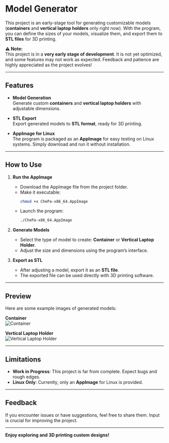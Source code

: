 
# Model Generator 

This project is an early-stage tool for generating customizable models (**containers** and **vertical laptop holders** only right now). With the program, you can define the sizes of your models, visualize them, and export them to **STL files** for 3D printing.  

**⚠️ Note:**  
This project is in a **very early stage of development**. It is not yet optimized, and some features may not work as expected. Feedback and patience are highly appreciated as the project evolves!  

---

## Features  

- **Model Generation**  
  Generate custom **containers** and **vertical laptop holders** with adjustable dimensions.  

- **STL Export**  
  Export generated models to **STL format**, ready for 3D printing.  

- **AppImage for Linux**  
  The program is packaged as an **AppImage** for easy testing on Linux systems. Simply download and run it without installation.  

---

## How to Use  

1. **Run the AppImage**  
   - Download the AppImage file from the project folder.  
   - Make it executable:  
     ```bash
     chmod +x ChePa-x86_64.AppImage
     ```  
   - Launch the program:  
     ```bash
     ./ChePa-x86_64.AppImage
     ```  

2. **Generate Models**  
   - Select the type of model to create: **Container** or **Vertical Laptop Holder**.  
   - Adjust the size and dimensions using the program’s interface.  

3. **Export as STL**  
   - After adjusting a model, export it as an **STL file**.  
   - The exported file can be used directly with 3D printing software.  

---

## Preview  

Here are some example images of generated models:  

**Container**  
 ![Container](https://github.com/user-attachments/assets/ce6ebada-1e30-4805-8b37-8c8e7aa0f2f6)


**Vertical Laptop Holder**  
 ![Vertical Laptop Holder](https://github.com/user-attachments/assets/a529612d-a3f9-442f-b36d-56ba59b927fd)


---

## Limitations  

- **Work in Progress**: This project is far from complete. Expect bugs and rough edges.  
- **Linux Only**: Currently, only an **AppImage** for Linux is provided.  

---

## Feedback  

If you encounter issues or have suggestions, feel free to share them. Input is crucial for improving the project.  

---

**Enjoy exploring and 3D printing custom designs!**  
